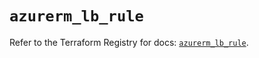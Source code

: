 # `azurerm_lb_rule`

Refer to the Terraform Registry for docs: [`azurerm_lb_rule`](https://registry.terraform.io/providers/hashicorp/azurerm/4.39.0/docs/resources/lb_rule).
